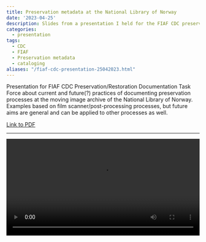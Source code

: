 ```yaml
---
title: Preservation metadata at the National Library of Norway
date: '2023-04-25'
description: Slides from a presentation I held for the FIAF CDC preservation/restoration documentation task force, about current practices at the National library of Norway.
categories: 
  - presentation
tags:
  - CDC
  - FIAF
  - Preservation metadata
  - cataloging
aliases: "/fiaf-cdc-presentation-25042023.html"
---
```


Presentation for FIAF CDC Preservation/Restoration Documentation Task Force about current and future(?) practices of documenting preservation processes at the moving image archive of the National Library of Norway.
Examples based on film scanner/post-processing processes, but future aims are general and can be applied to other processes as well.

[Link to PDF](CDC-Presentation-25042023.pdf)

---

<video width="100%" controls>
  <source src="CDC-Presentation-25042023.m4v" type="video/mp4">
</video>